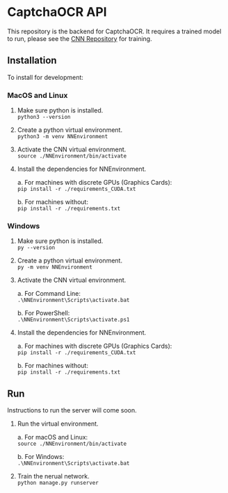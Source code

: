 # CaptchaOCR API
This repository is the backend for CaptchaOCR. It requires a trained model to run, please see the [CNN Repository](https://github.com/CaptchaOCR/API) for training.  


## Installation
To install for development:

### MacOS and Linux

1. Make sure python is installed.  
`python3 --version`

2. Create a python virtual environment.  
`python3 -m venv NNEnvironment`

3. Activate the CNN virtual environment.  
`source ./NNEnvironment/bin/activate`

4. Install the dependencies for NNEnvironment.  

    a. For machines with discrete GPUs (Graphics Cards):  
`pip install -r ./requirements_CUDA.txt`

    b. For machines without:  
`pip install -r ./requirements.txt`

### Windows

1. Make sure python is installed.  
`py --version`

2. Create a python virtual environment.  
`py -m venv NNEnvironment`

3. Activate the CNN virtual environment.  

    a. For Command Line:  
`.\NNEnvironment\Scripts\activate.bat`

    b. For PowerShell:  
`.\NNEnvironment\Scripts\activate.ps1`

4. Install the dependencies for NNEnvironment.  

    a. For machines with discrete GPUs (Graphics Cards):  
`pip install -r ./requirements_CUDA.txt`

    b. For machines without:  
`pip install -r ./requirements.txt`


## Run
Instructions to run the server will come soon.

1. Run the virtual environment.

    a. For macOS and Linux:  
`source ./NNEnvironment/bin/activate`

    b. For Windows:  
`.\NNEnvironment\Scripts\activate.bat`

2. Train the nerual network.  
`python manage.py runserver`